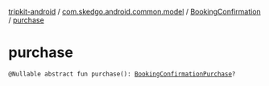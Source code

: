 [tripkit-android](../../index.md) / [com.skedgo.android.common.model](../index.md) / [BookingConfirmation](index.md) / [purchase](./purchase.md)

# purchase

`@Nullable abstract fun purchase(): `[`BookingConfirmationPurchase`](../-booking-confirmation-purchase/index.md)`?`